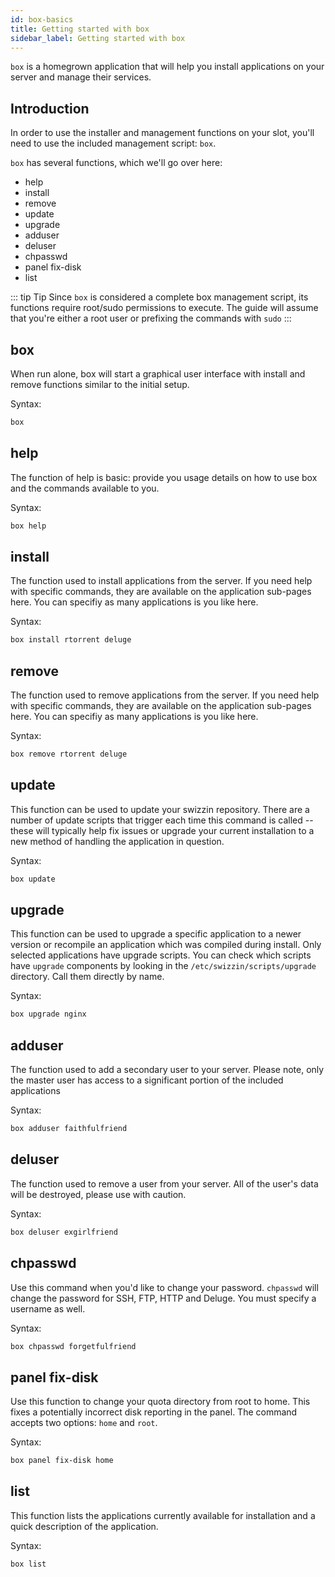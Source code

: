 ```yaml
---
id: box-basics
title: Getting started with box
sidebar_label: Getting started with box
---
```


`box` is a homegrown application that will help you install applications on your server and manage their services.

## Introduction
In order to use the installer and management functions on your slot, you'll need to use the included management script: `box`.

`box` has several functions, which we'll go over here:
- help
- install
- remove
- update
- upgrade
- adduser
- deluser
- chpasswd
- panel fix-disk
- list

::: tip Tip
Since `box` is considered a complete box management script, its functions require root/sudo permissions to execute. The guide will assume that you're either a root user or prefixing the commands with `sudo`
:::

## box
When run alone, box will start a graphical user interface with install and remove functions similar to the initial setup.

Syntax:
```bash
box
```

## help
The function of help is basic: provide you usage details on how to use box and the commands available to you.

Syntax:
```bash
box help
```

## install
The function used to install applications from the server. If you need help with specific commands, they are available on the application sub-pages here. You can specifiy as many applications is you like here.

Syntax:
```bash
box install rtorrent deluge
```

## remove
The function used to remove applications from the server. If you need help with specific commands, they are available on the application sub-pages here. You can specifiy as many applications is you like here.

Syntax:
```bash
box remove rtorrent deluge
```

## update
This function can be used to update your swizzin repository. There are a number of update scripts that trigger each time this command is called -- these will typically help fix issues or upgrade your current installation to a new method of handling the application in question.

Syntax:
```bash
box update
```

## upgrade
This function can be used to upgrade a specific application to a newer version or recompile an application which was compiled during install. Only selected applications have upgrade scripts. You can check which scripts have `upgrade` components by looking in the `/etc/swizzin/scripts/upgrade` directory. Call them directly by name.

Syntax:
```bash
box upgrade nginx
```

## adduser
The function used to add a secondary user to your server. Please note, only the master user has access to a significant portion of the included applications

Syntax:
```bash
box adduser faithfulfriend
```

## deluser
The function used to remove a user from your server. All of the user's data will be destroyed, please use with caution.

Syntax:
```bash
box deluser exgirlfriend
```

## chpasswd
Use this command when you'd like to change your password. `chpasswd` will change the password for SSH, FTP, HTTP and Deluge. You must specify a username as well.

Syntax:
```bash
box chpasswd forgetfulfriend
```

## panel fix-disk
Use this function to change your quota directory from root to home. This fixes a potentially incorrect disk reporting in the panel. The command accepts two options: `home` and `root`.

Syntax:
```bash
box panel fix-disk home
```

## list
This function lists the applications currently available for installation and a quick description of the application.

Syntax:
```bash
box list
```